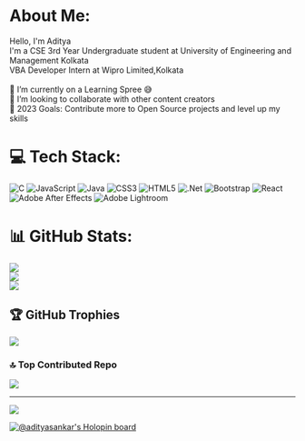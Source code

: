 # About Me:
Hello, I'm Aditya <br>I'm a CSE 3rd Year Undergraduate student at University of Engineering and Management Kolkata<br>VBA Developer Intern at Wipro Limited,Kolkata<br><br>🌱 I’m currently on a Learning Spree 😅<br>👯 I’m looking to collaborate with other content creators<br>🥅 2023 Goals: Contribute more to Open Source projects and level up my skills


# 💻 Tech Stack:
![C](https://img.shields.io/badge/c-%2300599C.svg?style=flat&logo=c&logoColor=white) ![JavaScript](https://img.shields.io/badge/javascript-%23323330.svg?style=flat&logo=javascript&logoColor=%23F7DF1E) ![Java](https://img.shields.io/badge/java-%23ED8B00.svg?style=flat&logo=java&logoColor=white) ![CSS3](https://img.shields.io/badge/css3-%231572B6.svg?style=flat&logo=css3&logoColor=white) ![HTML5](https://img.shields.io/badge/html5-%23E34F26.svg?style=flat&logo=html5&logoColor=white) ![.Net](https://img.shields.io/badge/.NET-5C2D91?style=flat&logo=.net&logoColor=white) ![Bootstrap](https://img.shields.io/badge/bootstrap-%23563D7C.svg?style=flat&logo=bootstrap&logoColor=white) ![React](https://img.shields.io/badge/react-%2320232a.svg?style=flat&logo=react&logoColor=%2361DAFB) ![Adobe After Effects](https://img.shields.io/badge/Adobe%20After%20Effects-9999FF.svg?style=flat&logo=Adobe%20After%20Effects&logoColor=white) ![Adobe Lightroom](https://img.shields.io/badge/Adobe%20Lightroom-31A8FF.svg?style=flat&logo=Adobe%20Lightroom&logoColor=white)
# 📊 GitHub Stats:
![](https://github-readme-stats.vercel.app/api?username=AdityaSankar23&theme=gotham&hide_border=true&include_all_commits=false&count_private=false)<br/>
![](https://github-readme-streak-stats.herokuapp.com/?user=AdityaSankar23&theme=gotham&hide_border=true)<br/>
![](https://github-readme-stats.vercel.app/api/top-langs/?username=AdityaSankar23&theme=gotham&hide_border=true&include_all_commits=false&count_private=false&layout=compact)

## 🏆 GitHub Trophies
![](https://github-profile-trophy.vercel.app/?username=AdityaSankar23&theme=discord&no-frame=true&no-bg=true&margin-w=4)

### 🔝 Top Contributed Repo
![](https://github-contributor-stats.vercel.app/api?username=AdityaSankar23&limit=5&theme=tokyonight&combine_all_yearly_contributions=true)

---
[![](https://visitcount.itsvg.in/api?id=AdityaSankar23&icon=0&color=3)](https://visitcount.itsvg.in)




[![@adityasankar's Holopin board](https://holopin.me/adityasankar)](https://holopin.io/@adityasankar)

